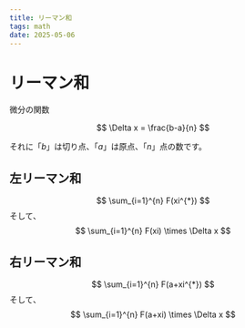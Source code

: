 ```yaml
---
title: リーマン和
tags: math
date: 2025-05-06
---
```


# リーマン和

微分の関数

$$
\Delta x = \frac{b-a}{n}
$$

それに「$b$」は切り点、「$a$」は原点、「$n$」点の数です。

## 左リーマン和

$$
\sum_{i=1}^{n} F(xi^{*})
$$
そして、
$$
\sum_{i=1}^{n} F(xi) \times \Delta x
$$

## 右リーマン和

$$
\sum_{i=1}^{n} F(a+xi^{*})
$$
そして、
$$
\sum_{i=1}^{n} F(a+xi) \times \Delta x
$$